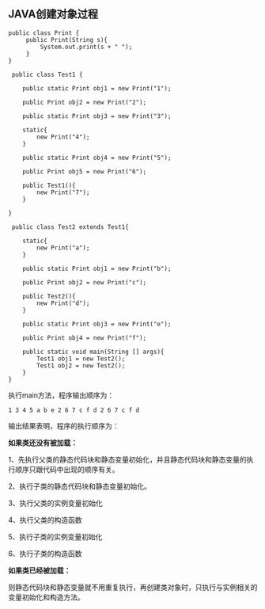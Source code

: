## JAVA创建对象过程

    public class Print {
         public Print(String s){
             System.out.print(s + " ");
         }
    }
    
     public class Test1 {
    
        public static Print obj1 = new Print("1");
        
        public Print obj2 = new Print("2");
    
        public static Print obj3 = new Print("3");
        
        static{
            new Print("4");
        }
        
        public static Print obj4 = new Print("5");
        
        public Print obj5 = new Print("6");
        
        public Test1(){
            new Print("7");
        }
        
    }
    
     public class Test2 extends Test1{
    
        static{
            new Print("a");
        }
        
        public static Print obj1 = new Print("b");
        
        public Print obj2 = new Print("c");
        
        public Test2(){
            new Print("d");
        }
        
        public static Print obj3 = new Print("e");
        
        public Print obj4 = new Print("f");
        
        public static void main(String [] args){
            Test1 obj1 = new Test2();
            Test1 obj2 = new Test2();
        }
    }

执行main方法，程序输出顺序为：

    1 3 4 5 a b e 2 6 7 c f d 2 6 7 c f d

输出结果表明，程序的执行顺序为：

**如果类还没有被加载：**

1、先执行父类的静态代码块和静态变量初始化，并且静态代码块和静态变量的执行顺序只跟代码中出现的顺序有关。

2、执行子类的静态代码块和静态变量初始化。

3、执行父类的实例变量初始化

4、执行父类的构造函数

5、执行子类的实例变量初始化

6、执行子类的构造函数

**如果类已经被加载：**

则静态代码块和静态变量就不用重复执行，再创建类对象时，只执行与实例相关的变量初始化和构造方法。